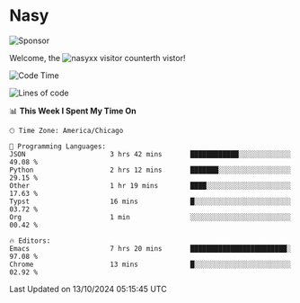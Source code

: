 # Nasy

<!--
<p align="center">
<img height="200" src="https://github-readme-stats.vercel.app/api?username=nasyxx&count_private=true&show_icons=true&theme=dracula&include_all_commits=true"/>
<img height="200" src="https://github-readme-stats.vercel.app/api/top-langs/?username=nasyxx&theme=dracula&hide=html,jupyter+notebook&count_private=true&show_icons=true"/>
</p>

  
----------------
-->

![Sponsor](https://img.shields.io/static/v1.svg?label=Sponsor&message=%E2%9D%A4&logo=GitHub&style=flat&color=pink)
 
Welcome, the ![nasyxx visitor counter](https://count.getloli.com/get/@nasyxx?theme=rule34)th vistor!
 
<!--START_SECTION:waka-->
![Code Time](http://img.shields.io/badge/Code%20Time-4%2C696%20hrs%2035%20mins-blue)

![Lines of code](https://img.shields.io/badge/From%20Hello%20World%20I%27ve%20Written-6.3%20million%20lines%20of%20code-blue)

📊 **This Week I Spent My Time On** 

```text
🕑︎ Time Zone: America/Chicago

💬 Programming Languages: 
JSON                     3 hrs 42 mins       ████████████░░░░░░░░░░░░░   49.08 % 
Python                   2 hrs 12 mins       ███████░░░░░░░░░░░░░░░░░░   29.15 % 
Other                    1 hr 19 mins        ████░░░░░░░░░░░░░░░░░░░░░   17.63 % 
Typst                    16 mins             █░░░░░░░░░░░░░░░░░░░░░░░░   03.72 % 
Org                      1 min               ░░░░░░░░░░░░░░░░░░░░░░░░░   00.42 % 

🔥 Editors: 
Emacs                    7 hrs 20 mins       ████████████████████████░   97.08 % 
Chrome                   13 mins             █░░░░░░░░░░░░░░░░░░░░░░░░   02.92 % 
```


 Last Updated on 13/10/2024 05:15:45 UTC
<!--END_SECTION:waka-->

<!-- ![visitors](https://visitor-badge.laobi.icu/badge?page_id=nasyxx.nasyxx) -->

